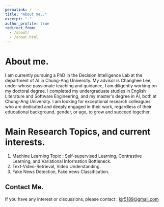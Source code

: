 ```yaml
---
permalink: /
title: "About me.."
excerpt: "."
author_profile: true
redirect_from: 
  - /about/
  - /about.html
---
```



About me. 
======
I am currently pursuing a PhD in the Decision Intelligence Lab at the department of AI in Chung-Ang University. My advisor is Changhee Lee, under whose passionate teaching and guidance, I am diligently working on my doctoral degree. 
I completed my undergraduate studies in English Literature and Software Engineering, and my master's degree in AI, both at Chung-Ang University. 
I am looking for exceptional research colleagues who are dedicated and deeply engaged in their work, regardless of their educational background, gender, or age, to grow and succeed together.

Main Research Topics, and current interests.
======
1. Machine Learning Topic : Self-supervised Learning, Contrastive Learning, and Variational Information Bottleneck.
2. Text-Video-Retrieval, Video Understanding. 
3. Fake News Detection, Fake news Classification. 

Contact Me. 
------
If you have any interest or discussions, please contact : <kjr5189@gmail.com>

